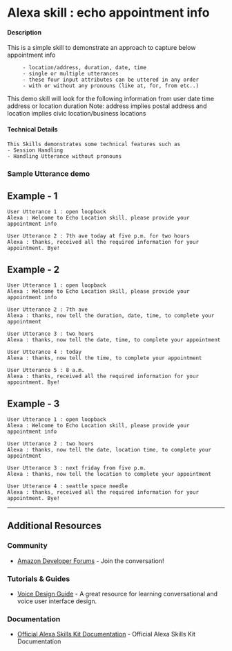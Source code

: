 # Alexa skill : echo appointment info

#### Description

 This is a simple skill to demonstrate an approach to capture below appointment info

         - location/address, duration, date, time
         - single or multiple utterances
         - these four input attributes can be uttered in any order
         - with or without any pronouns (like at, for, from etc..)

 This demo skill will look for the following information from user
        date
        time
        address or location
        duration
 Note: address implies postal address and location implies civic location/business locations

#### Technical Details
    This Skills demonstrates some technical features such as
    - Session Handling
    - Handling Utterance without pronouns

### Sample Utterance demo
## Example - 1
    User Utterance 1 : open loopback
    Alexa : Welcome to Echo Location skill, please provide your appointment info

    User Utterance 2 : 7th ave today at five p.m. for two hours
    Alexa : thanks, received all the required information for your appointment. Bye!

## Example - 2
    User Utterance 1 : open loopback
    Alexa : Welcome to Echo Location skill, please provide your appointment info

    User Utterance 2 : 7th ave
    Alexa : thanks, now tell the duration, date, time, to complete your appointment

    User Utterance 3 : two hours
    Alexa : thanks, now tell the date, time, to complete your appointment

    User Utterance 4 : today
    Alexa : thanks, now tell the time, to complete your appointment

    User Utterance 5 : 8 a.m.
    Alexa : thanks, received all the required information for your appointment. Bye!

## Example - 3
    User Utterance 1 : open loopback
    Alexa : Welcome to Echo Location skill, please provide your appointment info

    User Utterance 2 : two hours
    Alexa : thanks, now tell the date, location time, to complete your appointment

    User Utterance 3 : next friday from five p.m.
    Alexa : thanks, now tell the location to complete your appointment

    User Utterance 4 : seattle space needle
    Alexa : thanks, received all the required information for your appointment. Bye!

---

## Additional Resources

### Community
* [Amazon Developer Forums](https://forums.developer.amazon.com/spaces/165/index.html) - Join the conversation!

### Tutorials & Guides
* [Voice Design Guide](https://developer.amazon.com/designing-for-voice/) - A great resource for learning conversational and voice user interface design.

### Documentation
*  [Official Alexa Skills Kit Documentation](https://developer.amazon.com/docs/ask-overviews/build-skills-with-the-alexa-skills-kit.html) - Official Alexa Skills Kit Documentation
